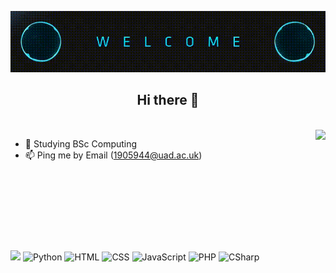<p align="center"> 
  <img src="Icons/welcome.gif"/>
  
  <h2 align="center"> Hi there 👋 </h2>
  
</p>

<br>

<img align="right" src="https://github-readme-stats.vercel.app/api?username=1905944&show_icons=true&text_color=24292e&bg_color=ffffff&hide_title=false" />

- 🌱 Studying BSc Computing
- 📫 Ping me by Email (1905944@uad.ac.uk)

<br>
<br>
<br>
<br>
<br>

#



![](https://komarev.com/ghpvc/?username=1905944) ![Python](https://img.shields.io/badge/-Java-0077B5?style=flat&logoColor=white&logo=Java) ![HTML](https://img.shields.io/badge/-HTML-ff0d00?style=flat&logoColor=white&logo=html5) ![CSS](https://img.shields.io/badge/-CSS-196eff?style=flat&logoColor=white&logo=css3) ![JavaScript](https://img.shields.io/badge/-JavaScript-ffdd19?style=flat&logoColor=white&logo=javascript) ![PHP](https://img.shields.io/badge/-PHP-196eff?style=flat&logoColor=white&logo=php) ![CSharp](https://img.shields.io/badge/-CSharp-ffdd19?style=flat&logoColor=white&logo=C#)









<!--
**1905944/1905944** is a ✨ _special_ ✨ repository because its `README.md` (this file) appears on your GitHub profile.

Here are some ideas to get you started:

- 🔭 I’m currently working on ...
- 🌱 I’m currently learning ...
- 👯 I’m looking to collaborate on ...
- 🤔 I’m looking for help with ...
- 💬 Ask me about ...
- 📫 How to reach me: ...
- 😄 Pronouns: ...
- ⚡ Fun fact: ...
-->
